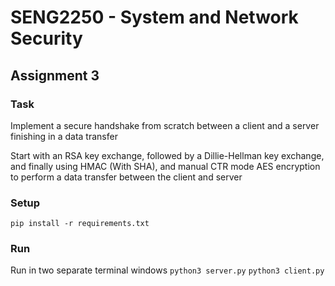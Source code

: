 # SENG2250 - System and Network Security
## Assignment 3
### Task
Implement a secure handshake from scratch between a client and a server finishing in a data transfer

Start with an RSA key exchange, followed by a Dillie-Hellman key exchange, and finally using HMAC (With SHA), and manual CTR mode AES encryption to perform a data transfer between the client and server

### Setup
`pip install -r requirements.txt`

### Run
Run in two separate terminal windows
`python3 server.py`
`python3 client.py`
